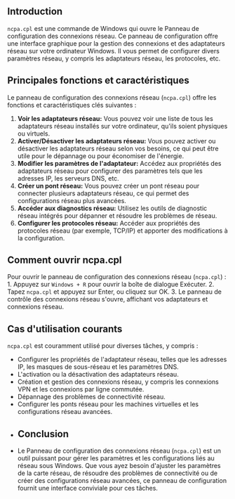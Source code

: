 ## Introduction 
`ncpa.cpl` est une commande de Windows qui ouvre le Panneau de configuration des connexions réseau. Ce panneau de configuration offre une interface graphique pour la gestion des connexions et des adaptateurs réseau sur votre ordinateur Windows. Il vous permet de configurer divers paramètres réseau, y compris les adaptateurs réseau, les protocoles, etc. 
## Principales fonctions et caractéristiques 
Le panneau de configuration des connexions réseau (`ncpa.cpl`) offre les fonctions et caractéristiques clés suivantes : 
1. **Voir les adaptateurs réseau:** Vous pouvez voir une liste de tous les adaptateurs réseau installés sur votre ordinateur, qu'ils soient physiques ou virtuels. 
2. **Activer/Désactiver les adaptateurs réseau:** Vous pouvez activer ou désactiver les adaptateurs réseau selon vos besoins, ce qui peut être utile pour le dépannage ou pour économiser de l'énergie. 
3. **Modifier les paramètres de l'adaptateur:** Accédez aux propriétés des adaptateurs réseau pour configurer des paramètres tels que les adresses IP, les serveurs DNS, etc. 
4. **Créer un pont réseau:** Vous pouvez créer un pont réseau pour connecter plusieurs adaptateurs réseau, ce qui permet des configurations réseau plus avancées. 
5. **Accéder aux diagnostics réseau:** Utilisez les outils de diagnostic réseau intégrés pour dépanner et résoudre les problèmes de réseau. 
6. **Configurer les protocoles réseau:** Accéder aux propriétés des protocoles réseau (par exemple, TCP/IP) et apporter des modifications à la configuration. 
## Comment ouvrir ncpa.cpl 
Pour ouvrir le panneau de configuration des connexions réseau (`ncpa.cpl`) : 1. Appuyez sur `Windows + R` pour ouvrir la boîte de dialogue Exécuter. 2. Tapez `ncpa.cpl` et appuyez sur Enter, ou cliquez sur OK. 3. Le panneau de contrôle des connexions réseau s'ouvre, affichant vos adaptateurs et connexions réseau. 
## Cas d'utilisation courants 
`ncpa.cpl` est couramment utilisé pour diverses tâches, y compris : 
- Configurer les propriétés de l'adaptateur réseau, telles que les adresses IP, les masques de sous-réseau et les paramètres DNS. 
- L'activation ou la désactivation des adaptateurs réseau.
- Création et gestion des connexions réseau, y compris les connexions VPN et les connexions par ligne commutée. 
- Dépannage des problèmes de connectivité réseau. 
- Configurer les ponts réseau pour les machines virtuelles et les configurations réseau avancées. 
- ## Conclusion 
- Le Panneau de configuration des connexions réseau (`ncpa.cpl`) est un outil puissant pour gérer les paramètres et les configurations liés au réseau sous Windows. Que vous ayez besoin d'ajuster les paramètres de la carte réseau, de résoudre des problèmes de connectivité ou de créer des configurations réseau avancées, ce panneau de configuration fournit une interface conviviale pour ces tâches.